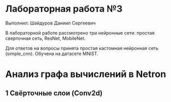 # Лабораторная работа №3
Выполнил: Шайдуров Даниил Сергеевич

В лабораторной работе рассмотрено три нейронные сети: простая сверточная сеть, ResNet, MobileNet. 

Для ответов на вопросы принята простая кастомная нейронная сеть (simple_cnn). Обучена на датасете MNIST.

# Анализ графа вычислений в Netron

## 1 Свёрточные слои (Conv2d)
